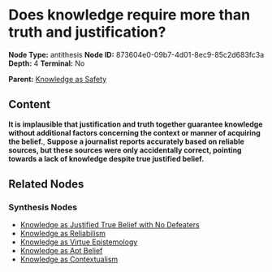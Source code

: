 # Does knowledge require more than truth and justification?

**Node Type:** antithesis
**Node ID:** 873604e0-09b7-4d01-8ec9-85c2d683fc3a
**Depth:** 4
**Terminal:** No

**Parent:** [Knowledge as Safety](knowledge-as-safety-synthesis-eac10b77-8222-47cb-b858-f0154768f387.md)

## Content

**It is implausible that justification and truth together guarantee knowledge without additional factors concerning the context or manner of acquiring the belief.**, **Suppose a journalist reports accurately based on reliable sources, but these sources were only accidentally correct, pointing towards a lack of knowledge despite true justified belief.**

## Related Nodes

### Synthesis Nodes

- [Knowledge as Justified True Belief with No Defeaters](knowledge-as-justified-true-belief-with-no-defeaters-synthesis-5335d0be-9289-4af0-958b-0fbf6b6dbf24.md)
- [Knowledge as Reliabilism](knowledge-as-reliabilism-synthesis-00e5c73f-deed-4918-967a-656df2a19cbb.md)
- [Knowledge as Virtue Epistemology](knowledge-as-virtue-epistemology-synthesis-49c83408-debb-4819-afef-797da9cfdb95.md)
- [Knowledge as Apt Belief](knowledge-as-apt-belief-synthesis-8287cb02-cdf6-4835-88ee-a646f335bcb3.md)
- [Knowledge as Contextualism](knowledge-as-contextualism-synthesis-1db3d9da-b208-4c41-8c0b-9ceca0673a5b.md)
